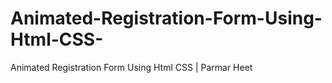 # Animated-Registration-Form-Using-Html-CSS-
Animated Registration Form Using Html CSS | Parmar Heet
